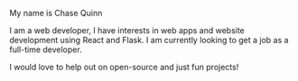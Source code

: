 My name is Chase Quinn

I am a web developer, I have interests in web apps and website development using React and Flask.
I am currently looking to get a job as a full-time developer.

I would love to help out on open-source and just fun projects!
